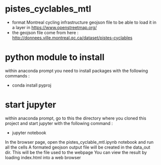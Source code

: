 # pistes_cyclables_mtl
- format Montreal cycling infrastructure geojson file to be able to load it in a layer in https://www.openstreetmap.org/
- the geojson file come from here : http://donnees.ville.montreal.qc.ca/dataset/pistes-cyclables

# python module to install
within anaconda prompt you need to install packages with the following commands :
 - conda install pyproj

# start jupyter
within anaconda prompt, go to this the directory where you cloned this project and start jupyter with the following command :
 - jupyter notebook

In the browser page, open the pistes_cyclable_mtl.ipynb notebook and run all the cells
A formated geojson output file will be created in the data_out dir. This will be the file used to the webpage
You can view the result by loading index.html into a web browser